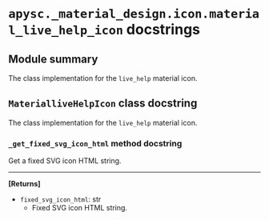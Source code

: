 # `apysc._material_design.icon.material_live_help_icon` docstrings

## Module summary

The class implementation for the `live_help` material icon.

## `MaterialliveHelpIcon` class docstring

The class implementation for the `live_help` material icon.

### `_get_fixed_svg_icon_html` method docstring

Get a fixed SVG icon HTML string.<hr>

**[Returns]**

- `fixed_svg_icon_html`: str
  - Fixed SVG icon HTML string.